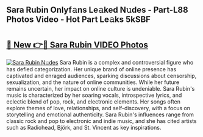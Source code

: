 ## Sara Rubin Onlyf𝚊ns Le𝚊ked N𝚞des - Part-L88 Photos Video - Hot Part Le𝚊ks 5kSBF

# <h2><a href="http://ab67761.deff.icu/?id=Sara+Rubin">🔗 New 👉🔴 Sara Rubin VIDEO Photos</a></h2>

[![Sara Rubin N𝚞des](https://i.imgur.com/rIISA9y.gif)](http://ab67761.deff.icu/?id=Sara+Rubin)
Sara Rubin is a complex and controversial figure who has defied categorization. Her unique brand of online presence has captivated and enraged audiences, sparking discussions about censorship, sexualization, and the nature of online communities. While her future remains uncertain, her impact on online culture is undeniable. Sara Rubin's music is characterized by her soaring vocals, introspective lyrics, and eclectic blend of pop, rock, and electronic elements. Her songs often explore themes of love, relationships, and self-discovery, with a focus on storytelling and emotional authenticity. Sara Rubin's influences range from classic rock and pop to electronic and indie music, and she has cited artists such as Radiohead, Björk, and St. Vincent as key inspirations.

